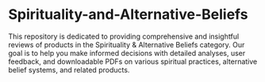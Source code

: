 # Spirituality-and-Alternative-Beliefs
This repository is dedicated to providing comprehensive and insightful reviews of products in the Spirituality &amp; Alternative Beliefs category. Our goal is to help you make informed decisions with detailed analyses, user feedback, and downloadable PDFs on various spiritual practices, alternative belief systems, and related products.

